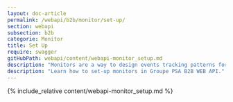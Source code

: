 ```yaml
---
layout: doc-article
permalink: /webapi/b2b/monitor/set-up/
section: webapi
subsection: b2b
categorie: Monitor
title: Set Up
require: swagger
gitHubPath: webapi/content/webapi-monitor_setup.md
description: "Monitors are a way to design events tracking patterns for vehicles. When the even is triggered, we will send a notification to your server. "
description: "Learn how to set-up monitors in Groupe PSA B2B WEB API."
---
```

{% include_relative content/webapi-monitor_setup.md %}
